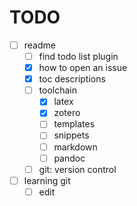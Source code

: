 # TODO

- [ ] readme
  - [ ] find todo list plugin
  - [x] how to open an issue
  - [x] toc descriptions
  - [ ] toolchain
    - [x] latex
    - [x] zotero
    - [ ] templates
    - [ ] snippets
    - [ ] markdown
    - [ ] pandoc
  - [ ] git: version control
- [ ] learning git
  - [ ] edit
